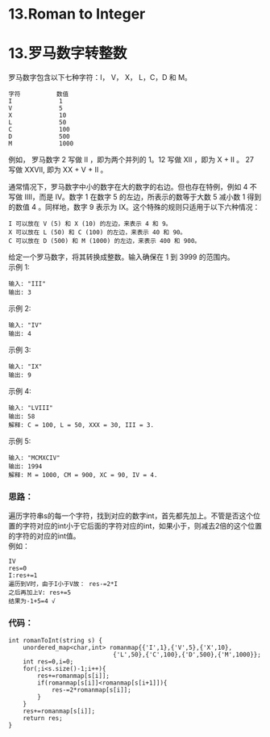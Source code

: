 # 13.Roman to Integer
# 13.罗马数字转整数
罗马数字包含以下七种字符：I， V， X， L，C，D 和 M。    

	字符          数值
	I             1
	V             5
	X             10
	L             50
	C             100
	D             500
	M             1000

例如， 罗马数字 2 写做 II ，即为两个并列的 1。12 写做 XII ，即为 X + II 。 27 写做  XXVII, 即为 XX + V + II 。

通常情况下，罗马数字中小的数字在大的数字的右边。但也存在特例，例如 4 不写做 IIII，而是 IV。数字 1 在数字 5 的左边，所表示的数等于大数 5 减小数 1 得到的数值 4 。同样地，数字 9 表示为 IX。这个特殊的规则只适用于以下六种情况：

    I 可以放在 V (5) 和 X (10) 的左边，来表示 4 和 9。
    X 可以放在 L (50) 和 C (100) 的左边，来表示 40 和 90。 
    C 可以放在 D (500) 和 M (1000) 的左边，来表示 400 和 900。

给定一个罗马数字，将其转换成整数。输入确保在 1 到 3999 的范围内。  
示例 1:

	输入: "III"
	输出: 3

示例 2:

	输入: "IV"
	输出: 4

示例 3:

	输入: "IX"
	输出: 9

示例 4:

	输入: "LVIII"
	输出: 58
	解释: C = 100, L = 50, XXX = 30, III = 3.

示例 5:

	输入: "MCMXCIV"
	输出: 1994
	解释: M = 1000, CM = 900, XC = 90, IV = 4.  

### 思路：  
遍历字符串s的每一个字符，找到对应的数字int，首先都先加上。不管是否这个位置的字符对应的int小于它后面的字符对应的int，如果小于，则减去2倍的这个位置的字符的对应的int值。  
例如：

	IV  
	res=0  
	I:res+=1  
	遍历到V时，由于I小于V故： res-=2*I
	之后再加上V: res+=5  
	结果为-1+5=4 √

### 代码：
    int romanToInt(string s) {
        unordered_map<char,int> romanmap{{'I',1},{'V',5},{'X',10},
                                 {'L',50},{'C',100},{'D',500},{'M',1000}};
        int res=0,i=0;
        for(;i<s.size()-1;i++){
            res+=romanmap[s[i]];
            if(romanmap[s[i]]<romanmap[s[i+1]]){
                res-=2*romanmap[s[i]];
            }
        }
        res+=romanmap[s[i]];
        return res;
    }